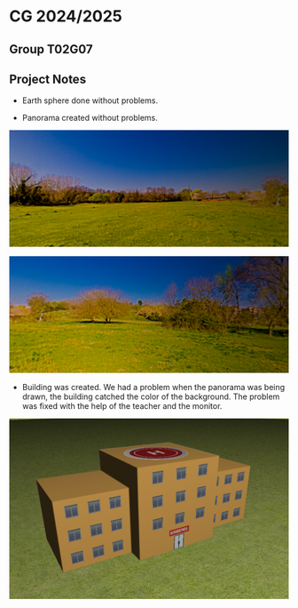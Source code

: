 # CG 2024/2025

## Group T02G07

## Project Notes

- Earth sphere done without problems.

- Panorama created without problems.

![Screenshot 1](screenshots/project-t02g07-01.png)

![Screenshot 2](screenshots/project-t02g07-01.1.png)

- Building was created. We had a problem when the panorama was being drawn, the building catched the color of the background. The problem was fixed with the help of the teacher and the monitor.

![Screenshot 3](screenshots/project-t02g07-02.png)
